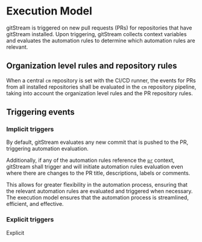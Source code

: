 # Execution Model

gitStream is triggered on new pull requests (PRs) for repositories that have gitStream installed. Upon triggering, gitStream collects context variables and evaluates the automation rules to determine which automation rules are relevant. 

## Organization level rules and repository rules

When a central `cm` repository is set with the CI/CD runner, the events for PRs from all installed repositories shall be evaluated in the `cm` repository pipeline, taking into account the organization level rules and the PR repository rules.

## Triggering events

### Implicit triggers

By default, gitStream evaluates any new commit that is pushed to the PR, triggering automation evaluation. 

Additionally, if any of the automation rules reference the [`pr`](context-variables.md) context, gitStream shall trigger and will initiate automation rules evaluation even where there are changes to the PR title, descriptions, labels or comments.

This allows for greater flexibility in the automation process, ensuring that the relevant automation rules are evaluated and triggered when necessary. The execution model ensures that the automation process is streamlined, efficient, and effective.

### Explicit triggers
Explicit
